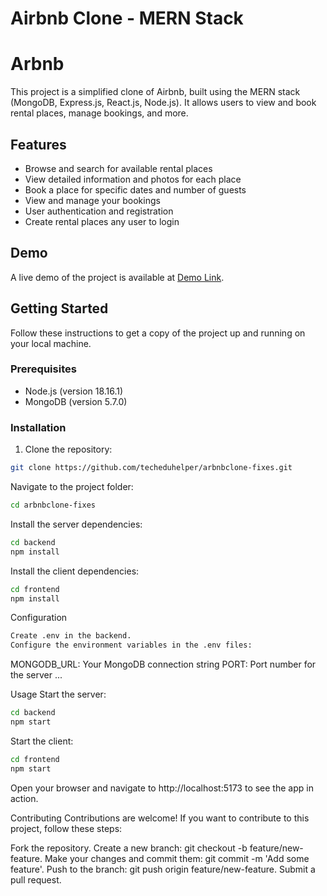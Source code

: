 # Airbnb Clone - MERN Stack

# Arbnb

This project is a simplified clone of Airbnb, built using the MERN stack (MongoDB, Express.js, React.js, Node.js). It allows users to view and book rental places, manage bookings, and more.

## Features

- Browse and search for available rental places
- View detailed information and photos for each place
- Book a place for specific dates and number of guests
- View and manage your bookings
- User authentication and registration
- Create rental places any user to login

## Demo

A live demo of the project is available at [Demo Link](https://gleaming-monstera-0e4fcc.netlify.app).

## Getting Started

Follow these instructions to get a copy of the project up and running on your local machine.

### Prerequisites

- Node.js (version 18.16.1)
- MongoDB (version 5.7.0)

### Installation

1. Clone the repository:
 ```bash
 git clone https://github.com/techeduhelper/arbnbclone-fixes.git
 ```

Navigate to the project folder: 
```bash
cd arbnbclone-fixes
```

Install the server dependencies:
```bash
cd backend
npm install
```

Install the client dependencies:
```bash
cd frontend
npm install
```
Configuration
```bash
Create .env in the backend.
Configure the environment variables in the .env files:
```

MONGODB_URL: Your MongoDB connection string
PORT: Port number for the server
...

Usage
Start the server:
```bash
cd backend
npm start
```

Start the client:
```bash
cd frontend
npm start
```
Open your browser and navigate to http://localhost:5173 to see the app in action.

Contributing
Contributions are welcome! If you want to contribute to this project, follow these steps:

Fork the repository.
Create a new branch: git checkout -b feature/new-feature.
Make your changes and commit them: git commit -m 'Add some feature'.
Push to the branch: git push origin feature/new-feature.
Submit a pull request.

